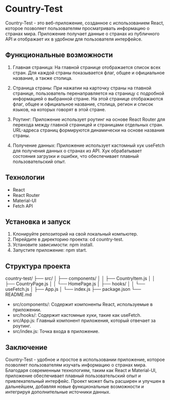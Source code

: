 # Country-Test

Country-Test - это веб-приложение, созданное с использованием React, которое позволяет пользователям просматривать информацию о странах мира. Приложение получает данные о странах из публичного API и отображает их в удобном для пользователя интерфейсе.

## Функциональные возможности

1. Главная страница: На главной странице отображается список всех стран. Для каждой страны показывается флаг, общее и официальное название, а также столица.

2. Страница страны: При нажатии на карточку страны на главной странице, пользователь перенаправляется на страницу с подробной информацией о выбранной стране. На этой странице отображаются флаг, общее и официальное название, столица, регион и список языков, на которых говорят в этой стране.

3. Роутинг: Приложение использует роутинг на основе React Router для перехода между главной страницей и страницами отдельных стран. URL-адреса страниц формируются динамически на основе названия страны.

4. Получение данных: Приложение использует кастомный хук useFetch для получения данных о странах из API. Хук обрабатывает состояния загрузки и ошибки, что обеспечивает плавный пользовательский опыт.

## Технологии

- React
- React Router
- Material-UI
- Fetch API

## Установка и запуск

1. Клонируйте репозиторий на свой локальный компьютер.
2. Перейдите в директорию проекта: cd country-test.
3. Установите зависимости: npm install.
4. Запустите приложение: npm start.

## Структура проекта

country-test/
├── src/
│   ├── components/
│   │   ├── CountryItem.js
│   │   ├── CountryPage.js
│   │   └── HomePage.js
│   ├── hooks/
│   │   └── useFetch.js
│   ├── App.js
│   └── index.js
├── package.json
└── README.md

- src/components/: Содержит компоненты React, используемые в приложении.
- src/hooks/: Содержит кастомные хуки, такие как useFetch.
- src/App.js: Главный компонент приложения, который отвечает за роутинг.
- src/index.js: Точка входа в приложение.

## Заключение

Country-Test - удобное и простое в использовании приложение, которое позволяет пользователям изучать информацию о странах мира. Благодаря современным технологиям, таким как React и Material-UI, приложение обеспечивает плавный пользовательский опыт и привлекательный интерфейс. Проект может быть расширен и улучшен в дальнейшем, добавляя новые функциональные возможности и интегрируя дополнительные источники данных.
